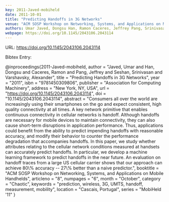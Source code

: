 ```yaml
---
key: 2011-Javed-mobiheld
date: 2011-10-01
title: "Predicting Handoffs in 3G Networks"
venue: "ACM SOSP Workshop on Networking, Systems, and Applications on Mobile Handhelds"
authors: Umar Javed, Dongsu Han, Ramon Caceres, Jeffrey Pang, Srinivasan Seshan and Alexander Varshavsky
webpage: https://doi.org/10.1145/2043106.2043114
---
```


URL: https://doi.org/10.1145/2043106.2043114

Bibtex Entry:

@inproceedings{2011-Javed-mobiheld,
    author = "Javed, Umar and Han, Dongsu and Caceres, Ramon and Pang, Jeffrey and Seshan, Srinivasan and Varshavsky, Alexander",
    title = "Predicting Handoffs in 3G Networks",
    year = "2011",
    isbn = "9781450309806",
    publisher = "Association for Computing Machinery",
    address = "New York, NY, USA",
    url = "https://doi.org/10.1145/2043106.2043114",
    doi = "10.1145/2043106.2043114",
    abstract = "Consumers all over the world are increasingly using their smartphones on the go and expect consistent, high quality connectivity at all times. A key network primitive that enables continuous connectivity in cellular networks is handoff. Although handoffs are necessary for mobile devices to maintain connectivity, they can also cause short-term disruptions in application performance. Thus, applications could benefit from the ability to predict impending handoffs with reasonable accuracy, and modify their behavior to counter the performance degradation that accompanies handoffs. In this paper, we study whether attributes relating to the cellular network conditions measured at handsets can accurately predict handoffs. In particular, we develop a machine learning framework to predict handoffs in the near future. An evaluation on handoff traces from a large US cellular carrier shows that our approach can achieve 80\\% accuracy -- 27\\% better than a naive predictor.",
    booktitle = "ACM SOSP Workshop on Networking, Systems, and Applications on Mobile Handhelds",
    articleno = "8",
    numpages = "6",
    month = "October",
    category = "Chaotic",
    keywords = "prediction, wireless, 3G, UMTS, handoff, measurement, mobility",
    location = "Cascais, Portugal",
    series = "MobiHeld '11"
}

